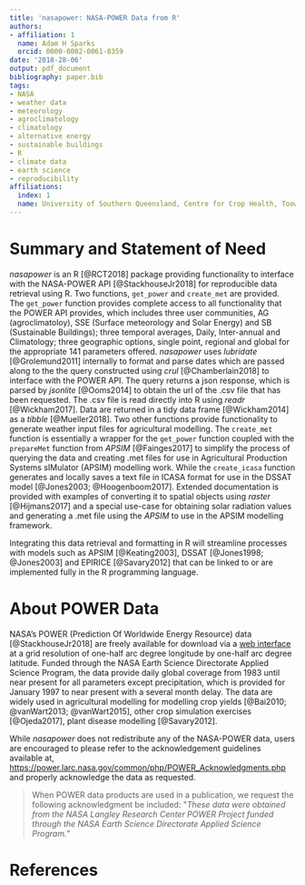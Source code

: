```yaml
---
title: 'nasapower: NASA-POWER Data from R'
authors:
- affiliation: 1
  name: Adam H Sparks
  orcid: 0000-0002-0061-8359
date: '2018-28-06'
output: pdf_document
bibliography: paper.bib
tags:
- NASA
- weather data
- meteorology
- agroclimatology
- climatology
- alternative energy
- sustainable buildings
- R
- climate data
- earth science
- reproducibility
affiliations:
  index: 1
  name: University of Southern Queensland, Centre for Crop Health, Toowoomba Queensland 4350, Australia
---
```


# Summary and Statement of Need

_nasapower_ is an R [@RCT2018] package providing functionality to interface with
the NASA-POWER API [@StackhouseJr2018] for reproducible data retrieval using R.
Two functions, `get_power` and `create_met` are provided. The `get_power`
function provides complete access to all functionality that the POWER API
provides, which includes three user communities, AG (agroclimatoloy), SSE
(Surface meteorology and Solar Energy) and SB (Sustainable Buildings); three
temporal averages, Daily, Inter-annual and Climatology; three geographic
options, single point, regional and global for the appropriate 141 parameters
offered. _nasapower_ uses _lubridate_ [@Grolemund2011] internally to format and
parse dates which are passed along to the the query constructed using _crul_
[@Chamberlain2018] to interface with the POWER API. The query returns a json
response, which is parsed by _jsonlite_ [@Ooms2014] to obtain the url of the
.csv file that has been requested. The .csv file is read directly into R using
_readr_ [@Wickham2017]. Data are returned in a tidy data frame [@Wickham2014] as
a _tibble_ [@Mueller2018]. Two other functions provide functionality to generate
weather input files for agricultural modelling. The `create_met` function is
essentially a wrapper for the `get_power` function coupled with the `prepareMet`
function from _APSIM_ [@Fainges2017] to simplify the process of querying the
data and creating .met files for use in Agricultural Production Systems
sIMulator (APSIM) modelling work. While the `create_icasa` function generates
and locally saves a text file in ICASA format for use in the DSSAT model
[@Jones2003; @Hoogenboom2017]. Extended documentation is provided with examples
of converting it to spatial objects using _raster_ [@Hijmans2017] and a special
use-case for obtaining solar radiation values and generating a .met file using
the _APSIM_ to use in the APSIM modelling framework.

Integrating this data retrieval and formatting in R will streamline processes
with models such as APSIM [@Keating2003], DSSAT
[@Jones1998; @Jones2003] and EPIRICE [@Savary2012] that can be
linked to or are implemented fully in the R programming language.

# About POWER Data

NASA’s POWER (Prediction Of Worldwide Energy Resource) data [@StackhouseJr2018]
are freely available for download via a
[web interface](https://power.larc.nasa.gov/data-access-viewer/) at a
grid resolution of one-half arc degree longitude by one-half arc degree
latitude. Funded through the NASA Earth Science Directorate Applied Science
Program, the data provide daily global coverage from 1983 until near present for
all parameters except precipitation, which is provided for January 1997 to near
present with a several month delay. The data are widely used in agricultural
modelling for modelling crop yields [@Bai2010; @vanWart2013;
@vanWart2015], other crop simulation exercises [@Ojeda2017], plant disease
modelling [@Savary2012].

While _nasapower_ does not redistribute any of the NASA-POWER data, users are
encouraged to please refer to the acknowledgement guidelines available at, <https://power.larc.nasa.gov/common/php/POWER_Acknowledgments.php> and
properly acknowledge the data as requested.

> When POWER data products are used in a publication, we request the following
acknowledgment be included: "_These data were obtained from the NASA Langley
Research Center POWER Project funded through the NASA Earth Science Directorate
Applied Science Program._"

# References
